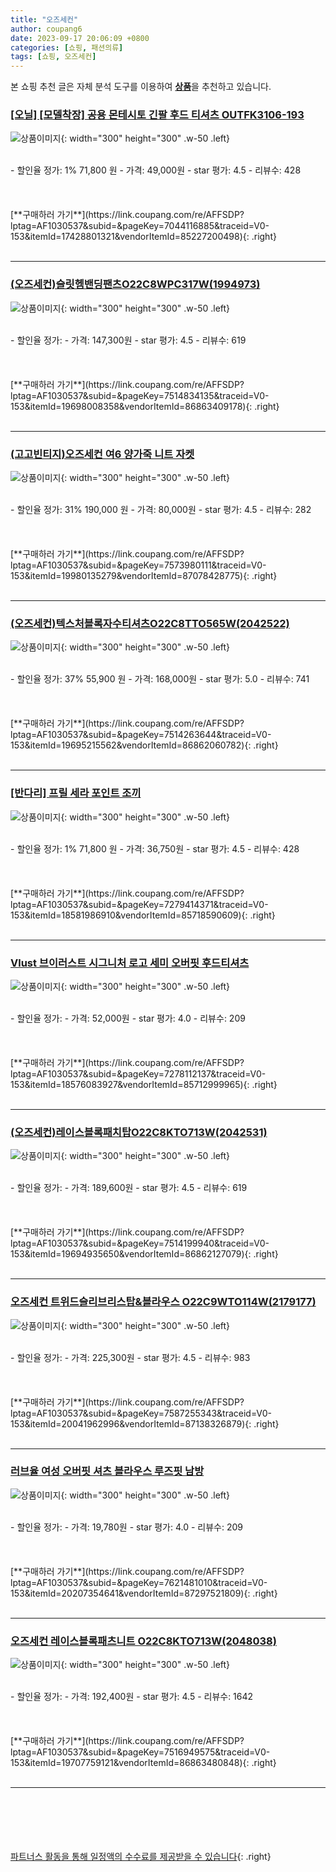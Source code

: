 ```yaml
---
title: "오즈세컨"
author: coupang6
date: 2023-09-17 20:06:09 +0800
categories: [쇼핑, 패션의류]
tags: [쇼핑, 오즈세컨]
---
```


본 쇼핑 추천 글은 자체 분석 도구를 이용하여 [**상품**](https://link.coupang.com/a/bao1ui)을 추천하고 있습니다.

### [[오닐] [모델착장] 공용 몬테시토 긴팔 후드 티셔츠 OUTFK3106-193](https://link.coupang.com/re/AFFSDP?lptag=AF1030537&subid=&pageKey=7044116885&traceid=V0-153&itemId=17428801321&vendorItemId=85227200498)

![상품이미지](https://thumbnail9.coupangcdn.com/thumbnails/remote/230x230ex/image/vendor_inventory/aabf/adc8e999d9424672ba2d54e428383c3c99549ffa44d3d2e9a2d43a859c03.jpg){: width="300" height="300" .w-50 .left}


<br>
- 할인율 정가: 1%  71,800   원
- 가격: 49,000원
- star 평가: 4.5
- 리뷰수: 428
<br>
<br>
<br>
<br>
[**구매하러 가기**](https://link.coupang.com/re/AFFSDP?lptag=AF1030537&subid=&pageKey=7044116885&traceid=V0-153&itemId=17428801321&vendorItemId=85227200498){: .right}
<br>
<br>

---

### [(오즈세컨)슬릿헴밴딩팬츠O22C8WPC317W(1994973)](https://link.coupang.com/re/AFFSDP?lptag=AF1030537&subid=&pageKey=7514834135&traceid=V0-153&itemId=19698008358&vendorItemId=86863409178)

![상품이미지](https://thumbnail10.coupangcdn.com/thumbnails/remote/230x230ex/image/vendor_inventory/96b1/f8008e36ae271d1b22104db51b4bc43b392d4b314a4d7c3d9445abedf71a.jpg){: width="300" height="300" .w-50 .left}


<br>
- 할인율 정가: 
- 가격: 147,300원
- star 평가: 4.5
- 리뷰수: 619
<br>
<br>
<br>
<br>
[**구매하러 가기**](https://link.coupang.com/re/AFFSDP?lptag=AF1030537&subid=&pageKey=7514834135&traceid=V0-153&itemId=19698008358&vendorItemId=86863409178){: .right}
<br>
<br>

---

### [(고고빈티지)오즈세컨 여6 양가죽 니트 자켓](https://link.coupang.com/re/AFFSDP?lptag=AF1030537&subid=&pageKey=7573980111&traceid=V0-153&itemId=19980135279&vendorItemId=87078428775)

![상품이미지](https://thumbnail6.coupangcdn.com/thumbnails/remote/230x230ex/image/vendor_inventory/0c03/bbdc52287fd0fb8a7466d336a7ce25b90d688e2b4b9e24a3ac4e6fec38bc.jpg){: width="300" height="300" .w-50 .left}


<br>
- 할인율 정가: 31%  190,000   원
- 가격: 80,000원
- star 평가: 4.5
- 리뷰수: 282
<br>
<br>
<br>
<br>
[**구매하러 가기**](https://link.coupang.com/re/AFFSDP?lptag=AF1030537&subid=&pageKey=7573980111&traceid=V0-153&itemId=19980135279&vendorItemId=87078428775){: .right}
<br>
<br>

---

### [(오즈세컨)텍스처블록자수티셔츠O22C8TTO565W(2042522)](https://link.coupang.com/re/AFFSDP?lptag=AF1030537&subid=&pageKey=7514263644&traceid=V0-153&itemId=19695215562&vendorItemId=86862060782)

![상품이미지](https://thumbnail10.coupangcdn.com/thumbnails/remote/230x230ex/image/vendor_inventory/de3f/ea9acbbbe270acd16f173cbc1a5479e218eb858e59ba39cf57df19bae105.jpg){: width="300" height="300" .w-50 .left}


<br>
- 할인율 정가: 37%  55,900   원
- 가격: 168,000원
- star 평가: 5.0
- 리뷰수: 741
<br>
<br>
<br>
<br>
[**구매하러 가기**](https://link.coupang.com/re/AFFSDP?lptag=AF1030537&subid=&pageKey=7514263644&traceid=V0-153&itemId=19695215562&vendorItemId=86862060782){: .right}
<br>
<br>

---

### [[반다리] 프릴 세라 포인트 조끼](https://link.coupang.com/re/AFFSDP?lptag=AF1030537&subid=&pageKey=7279414371&traceid=V0-153&itemId=18581986910&vendorItemId=85718590609)

![상품이미지](https://thumbnail6.coupangcdn.com/thumbnails/remote/230x230ex/image/vendor_inventory/ca43/50f23954efbdfdccf60ecf176e87707543a642c380752dfcea5e054ee264.jpg){: width="300" height="300" .w-50 .left}


<br>
- 할인율 정가: 1%  71,800   원
- 가격: 36,750원
- star 평가: 4.5
- 리뷰수: 428
<br>
<br>
<br>
<br>
[**구매하러 가기**](https://link.coupang.com/re/AFFSDP?lptag=AF1030537&subid=&pageKey=7279414371&traceid=V0-153&itemId=18581986910&vendorItemId=85718590609){: .right}
<br>
<br>

---

### [Vlust 브이러스트 시그니처 로고 세미 오버핏 후드티셔츠](https://link.coupang.com/re/AFFSDP?lptag=AF1030537&subid=&pageKey=7278112137&traceid=V0-153&itemId=18576083927&vendorItemId=85712999965)

![상품이미지](https://thumbnail8.coupangcdn.com/thumbnails/remote/230x230ex/image/vendor_inventory/dc04/46481d9d695afa5fdcd305a75f7cc383feae7871e9943ecbc1fab9d1ad54.png){: width="300" height="300" .w-50 .left}


<br>
- 할인율 정가: 
- 가격: 52,000원
- star 평가: 4.0
- 리뷰수: 209
<br>
<br>
<br>
<br>
[**구매하러 가기**](https://link.coupang.com/re/AFFSDP?lptag=AF1030537&subid=&pageKey=7278112137&traceid=V0-153&itemId=18576083927&vendorItemId=85712999965){: .right}
<br>
<br>

---

### [(오즈세컨)레이스블록패치탑O22C8KTO713W(2042531)](https://link.coupang.com/re/AFFSDP?lptag=AF1030537&subid=&pageKey=7514199940&traceid=V0-153&itemId=19694935650&vendorItemId=86862127079)

![상품이미지](https://thumbnail9.coupangcdn.com/thumbnails/remote/230x230ex/image/vendor_inventory/62e9/983945584f29bfd79ebdd8bfc35a2a73747a19c9bcba8b58210ec613e45c.jpg){: width="300" height="300" .w-50 .left}


<br>
- 할인율 정가: 
- 가격: 189,600원
- star 평가: 4.5
- 리뷰수: 619
<br>
<br>
<br>
<br>
[**구매하러 가기**](https://link.coupang.com/re/AFFSDP?lptag=AF1030537&subid=&pageKey=7514199940&traceid=V0-153&itemId=19694935650&vendorItemId=86862127079){: .right}
<br>
<br>

---

### [오즈세컨 트위드슬리브리스탑&블라우스 O22C9WTO114W(2179177)](https://link.coupang.com/re/AFFSDP?lptag=AF1030537&subid=&pageKey=7587255343&traceid=V0-153&itemId=20041962996&vendorItemId=87138326879)

![상품이미지](https://thumbnail6.coupangcdn.com/thumbnails/remote/230x230ex/image/vendor_inventory/485a/f91d8c2278e391227968e6fbfa28d55479b473bffae8f3aadcb3da24cbf8.jpg){: width="300" height="300" .w-50 .left}


<br>
- 할인율 정가: 
- 가격: 225,300원
- star 평가: 4.5
- 리뷰수: 983
<br>
<br>
<br>
<br>
[**구매하러 가기**](https://link.coupang.com/re/AFFSDP?lptag=AF1030537&subid=&pageKey=7587255343&traceid=V0-153&itemId=20041962996&vendorItemId=87138326879){: .right}
<br>
<br>

---

### [러브율 여성 오버핏 셔츠 블라우스 루즈핏 남방](https://link.coupang.com/re/AFFSDP?lptag=AF1030537&subid=&pageKey=7621481010&traceid=V0-153&itemId=20207354641&vendorItemId=87297521809)

![상품이미지](https://thumbnail10.coupangcdn.com/thumbnails/remote/230x230ex/image/vendor_inventory/a30d/3d4359fad94cc3b728fb29843a42c1eb027c552d23e9fd1699a41ce87b5f.jpg){: width="300" height="300" .w-50 .left}


<br>
- 할인율 정가: 
- 가격: 19,780원
- star 평가: 4.0
- 리뷰수: 209
<br>
<br>
<br>
<br>
[**구매하러 가기**](https://link.coupang.com/re/AFFSDP?lptag=AF1030537&subid=&pageKey=7621481010&traceid=V0-153&itemId=20207354641&vendorItemId=87297521809){: .right}
<br>
<br>

---

### [오즈세컨 레이스블록패츠니트 O22C8KTO713W(2048038)](https://link.coupang.com/re/AFFSDP?lptag=AF1030537&subid=&pageKey=7516949575&traceid=V0-153&itemId=19707759121&vendorItemId=86863480848)

![상품이미지](https://thumbnail9.coupangcdn.com/thumbnails/remote/230x230ex/image/vendor_inventory/1612/bd59b5214060c68b120c0ad40feab8515765e20a3b8adb0004c8bb297a26.jpg){: width="300" height="300" .w-50 .left}


<br>
- 할인율 정가: 
- 가격: 192,400원
- star 평가: 4.5
- 리뷰수: 1642
<br>
<br>
<br>
<br>
[**구매하러 가기**](https://link.coupang.com/re/AFFSDP?lptag=AF1030537&subid=&pageKey=7516949575&traceid=V0-153&itemId=19707759121&vendorItemId=86863480848){: .right}
<br>
<br>

---
<br><br><br><br><br> [파트너스 활동을 통해 일정액의 수수료를 제공받을 수 있습니다](https://link.coupang.com/a/bao1ui){: .right}